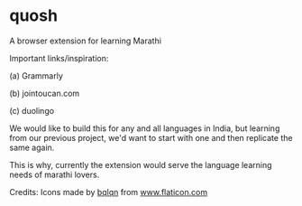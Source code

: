 # quosh

A browser extension for learning Marathi

Important links/inspiration:

(a) Grammarly

(b) jointoucan.com

(c) duolingo

We would like to build this for any and all languages in India, but learning from our previous project, we'd want to start with one and then replicate the same again.

This is why, currently the extension would serve the language learning needs of marathi lovers.

Credits: Icons made by <a href="https://www.flaticon.com/authors/bqlqn" title="bqlqn">bqlqn</a> from <a href="https://www.flaticon.com/" title="Flaticon"> www.flaticon.com</a>
